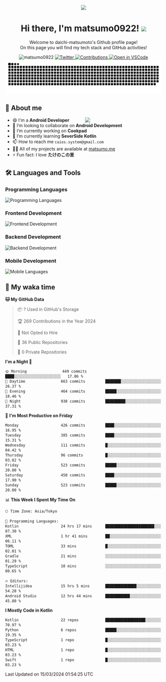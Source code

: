 <p align="center"><img src="https://capsule-render.vercel.app/api?type=waving&color=gradient&height=300&section=header&text=Hi%20I%27m%20matsumo&fontSize=90&animation=fadeIn&fontAlignY=38&desc=Welcome%20to%20daichi-matsumoto%27s%20GitHub%20profile%20&descAlignY=55&descAlign=62"></p>

<h1 align="center">Hi there, I'm matsumo0922! <img src="https://media.giphy.com/media/hvRJCLFzcasrR4ia7z/giphy.gif" width="32"></h1>

<p align="center">
Welcome to daichi-matsumoto's Github profile page!<br>
On this page you will find my tech stack and GitHub activities!
</p>

<div align="center">
  <img src="https://komarev.com/ghpvc/?username=matsumo0922&label=Profile%20views&color=ac3726&style=flat" alt="matsumo0922" />
  <a href="https://twitter.com/matsumo0922">
    <img src="https://badgen.net/badge/twitter/@matsumo0922?icon=twitter" alt="Twitter" />
  </a>
  <a href="https://qiita.com/CAIOS">
    <img src="https://badgen.org/img/qiita/CAIOS/contributions?style=flat" alt="Contributions" />
  </a>
  <a href="https://open.vscode.dev/matsumo0922/matsumo0922">
    <img alt="Open in VSCode" src="https://img.shields.io/static/v1?logo=visualstudiocode&label=&message=Open%20in%20Visual%20Studio%20Code&labelColor=2c2c32&color=007acc&logoColor=007acc" />
  </a>
</div>

<picture>
  <source media="(prefers-color-scheme: dark)" srcset="./resources/github-contribution-grid-snake-dark.svg" />
  <source media="(prefers-color-scheme: light)" srcset="./resources/github-contribution-grid-snake-light.svg" />
  <img alt="github-snake" src="./resources/github-contribution-grid-snake-light.svg" />
</picture>

## 📝 About me

<picture>
  <source media="(prefers-color-scheme: dark)" srcset="https://github-readme-stats.vercel.app/api?username=matsumo0922&show_icons=true&locale=en&theme=dark" />
  <source media="(prefers-color-scheme: light)" srcset="https://github-readme-stats.vercel.app/api?username=matsumo0922&show_icons=true&locale=en&theme=default" />
  <img align="right" width="49%" src="https://github-readme-stats.vercel.app/api?username=matsumo0922&show_icons=true&locale=en&theme=default" />
</picture>

- 😄 I'm a **Android Developer**
- 👯 I’m looking to collaborate on **Android Development**
- 🔭 I’m currently working on **Cookpad**
- 🌱 I’m currently learning **SeverSide Kotlin**
- 📫 How to reach me `caios.system@gmail.com`
- 👨‍💻 All of my projects are available at [matsumo.me](matsumo.me)
- ⚡ Fun fact: I love **たけのこの里**

## 🛠️ Languages and Tools

### Programming Languages
![Programming Languages](https://skillicons.dev/icons?i=kotlin,java,c,cpp,ruby,py,md)

### Frontend Development
![Frontend Development](https://skillicons.dev/icons?i=kotlin,next,react,html,css)

### Backend Development
![Backend Development](https://skillicons.dev/icons?i=kotlin,graphql,rails,redis,nodejs)

### Mobile Development
![Mobile Languages](https://skillicons.dev/icons?i=kotlin,ktor)

## 📌 My waka time
<!--START_SECTION:waka-->
**🐱 My GitHub Data** 

> 📦 ? Used in GitHub's Storage 
 > 
> 🏆 269 Contributions in the Year 2024
 > 
> 🚫 Not Opted to Hire
 > 
> 📜 36 Public Repositories 
 > 
> 🔑 0 Private Repositories 
 > 
**I'm a Night 🦉** 

```text
🌞 Morning                449 commits         ████░░░░░░░░░░░░░░░░░░░░░   17.86 % 
🌆 Daytime                663 commits         ███████░░░░░░░░░░░░░░░░░░   26.37 % 
🌃 Evening                464 commits         █████░░░░░░░░░░░░░░░░░░░░   18.46 % 
🌙 Night                  938 commits         █████████░░░░░░░░░░░░░░░░   37.31 % 
```
📅 **I'm Most Productive on Friday** 

```text
Monday                   426 commits         ████░░░░░░░░░░░░░░░░░░░░░   16.95 % 
Tuesday                  385 commits         ████░░░░░░░░░░░░░░░░░░░░░   15.31 % 
Wednesday                111 commits         █░░░░░░░░░░░░░░░░░░░░░░░░   04.42 % 
Thursday                 96 commits          █░░░░░░░░░░░░░░░░░░░░░░░░   03.82 % 
Friday                   523 commits         █████░░░░░░░░░░░░░░░░░░░░   20.80 % 
Saturday                 450 commits         ████░░░░░░░░░░░░░░░░░░░░░   17.90 % 
Sunday                   523 commits         █████░░░░░░░░░░░░░░░░░░░░   20.80 % 
```


📊 **This Week I Spent My Time On** 

```text
🕑︎ Time Zone: Asia/Tokyo

💬 Programming Languages: 
Kotlin                   24 hrs 17 mins      ██████████████████████░░░   87.30 % 
XML                      1 hr 41 mins        ██░░░░░░░░░░░░░░░░░░░░░░░   06.11 % 
TOML                     33 mins             █░░░░░░░░░░░░░░░░░░░░░░░░   02.01 % 
Gradle                   21 mins             ░░░░░░░░░░░░░░░░░░░░░░░░░   01.29 % 
TypeScript               10 mins             ░░░░░░░░░░░░░░░░░░░░░░░░░   00.65 % 

🔥 Editors: 
Intellijidea             15 hrs 5 mins       ██████████████░░░░░░░░░░░   54.20 % 
Android Studio           12 hrs 44 mins      ███████████░░░░░░░░░░░░░░   45.80 % 
```

**I Mostly Code in Kotlin** 

```text
Kotlin                   22 repos            ██████████████████░░░░░░░   70.97 % 
Python                   6 repos             █████░░░░░░░░░░░░░░░░░░░░   19.35 % 
TypeScript               1 repo              █░░░░░░░░░░░░░░░░░░░░░░░░   03.23 % 
HTML                     1 repo              █░░░░░░░░░░░░░░░░░░░░░░░░   03.23 % 
Swift                    1 repo              █░░░░░░░░░░░░░░░░░░░░░░░░   03.23 % 
```




 Last Updated on 15/03/2024 01:54:25 UTC
<!--END_SECTION:waka-->
